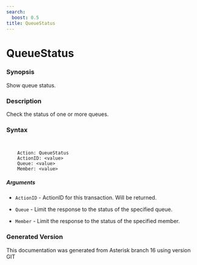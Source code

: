 ```yaml
---
search:
  boost: 0.5
title: QueueStatus
---
```


# QueueStatus

### Synopsis

Show queue status.

### Description

Check the status of one or more queues.<br>


### Syntax


```


    Action: QueueStatus
    ActionID: <value>
    Queue: <value>
    Member: <value>

```
##### Arguments


* `ActionID` - ActionID for this transaction. Will be returned.<br>

* `Queue` - Limit the response to the status of the specified queue.<br>

* `Member` - Limit the response to the status of the specified member.<br>


### Generated Version

This documentation was generated from Asterisk branch 16 using version GIT 